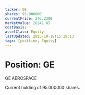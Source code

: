 ```yaml
---
ticker: GE
shares: 95.000000
currentPrice: 276.2300
marketValue: 26241.85
costBasis: 
assetClass: Equity
lastUpdated: 2025-10-18T15:19:13
tags: [position, Equity]
---
```


# Position: GE

GE AEROSPACE

Current holding of 95.000000 shares.
